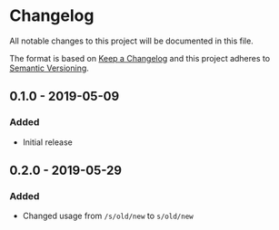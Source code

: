 # Changelog
All notable changes to this project will be documented in this file.

The format is based on [Keep a Changelog](http://keepachangelog.com/en/1.0.0/)
and this project adheres to [Semantic Versioning](http://semver.org/spec/v2.0.0.html).

## 0.1.0 - 2019-05-09
### Added
- Initial release

## 0.2.0 - 2019-05-29
### Added
- Changed usage from `/s/old/new` to `s/old/new`